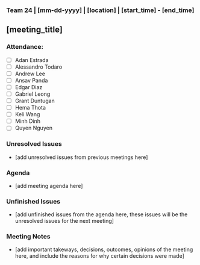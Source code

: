### Team 24 | [mm-dd-yyyy] | [location] | [start_time] - [end_time]
## [meeting_title]

### Attendance:
- [ ] Adan Estrada
- [ ] Alessandro Todaro
- [ ] Andrew Lee
- [ ] Ansav Panda
- [ ] Edgar Diaz
- [ ] Gabriel Leong
- [ ] Grant Duntugan
- [ ] Hema Thota
- [ ] Keli Wang
- [ ] Minh Dinh
- [ ] Quyen Nguyen

### Unresolved Issues
- [add unresolved issues from previous meetings here]

### Agenda
- [add meeting agenda here]

### Unfinished Issues
- [add unfinished issues from the agenda here, these issues will be the unresolved issues for the next meeting]

### Meeting Notes
- [add important takeways, decisions, outcomes, opinions of the meeting here, and include the reasons for why certain decisions were made]